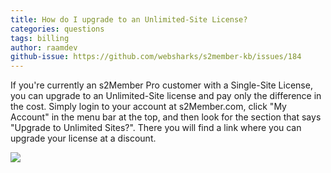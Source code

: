 ```yaml
---
title: How do I upgrade to an Unlimited-Site License?
categories: questions
tags: billing
author: raamdev
github-issue: https://github.com/websharks/s2member-kb/issues/184
---
```


If you're currently an s2Member Pro customer with a Single-Site License, you can upgrade to an Unlimited-Site license and pay only the difference in the cost. Simply login to your account at s2Member.com, click "My Account" in the menu bar at the top, and then look for the section that says "Upgrade to Unlimited Sites?". There you will find a link where you can upgrade your license at a discount.

![](https://cloud.githubusercontent.com/assets/53005/7016566/db62d2b8-dcb4-11e4-862d-ad6dd0ad351d.png)